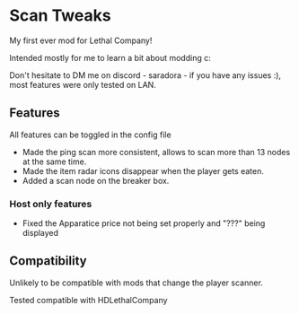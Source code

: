 # Scan Tweaks

My first ever mod for Lethal Company!

Intended mostly for me to learn a bit about modding c:

Don't hesitate to DM me on discord - saradora - if you have any issues :), most features were only tested on LAN.

## Features

All features can be toggled in the config file

- Made the ping scan more consistent, allows to scan more than 13 nodes at the same time.
- Made the item radar icons disappear when the player gets eaten.
- Added a scan node on the breaker box.

### Host only features

- Fixed the Apparatice price not being set properly and "???" being displayed

## Compatibility

Unlikely to be compatible with mods that change the player scanner.

Tested compatible with HDLethalCompany